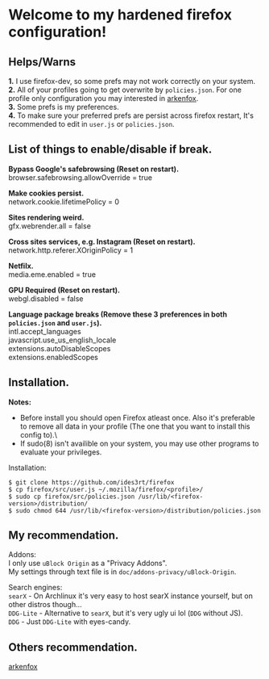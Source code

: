 # Welcome to my hardened firefox configuration!

## Helps/Warns
**1.** I use firefox-dev, so some prefs may not work correctly on your system.\
**2.** All of your profiles going to get overwrite by `policies.json`.
 For one profile only configuration you may interested in [arkenfox](https://github.com/arkenfox/user.js).\
**3.** Some prefs is my preferences.\
**4.** To make sure your preferred prefs are persist across firefox restart,
 It's recommended to edit in `user.js` or `policies.json`.

## List of things to enable/disable if break.
**Bypass Google's safebrowsing (Reset on restart).**\
browser.safebrowsing.allowOverride = true

**Make cookies persist.**\
network.cookie.lifetimePolicy = 0

**Sites rendering weird.**\
gfx.webrender.all = false

**Cross sites services, e.g. Instagram (Reset on restart).**\
network.http.referer.XOriginPolicy = 1

**Netfilx.**\
media.eme.enabled = true

**GPU Required (Reset on restart).**\
webgl.disabled = false

**Language package breaks (Remove these 3 preferences in both `policies.json` and `user.js`).**\
intl.accept_languages\
javascript.use\_us\_english\_locale\
extensions.autoDisableScopes\
extensions.enabledScopes

## Installation.
**Notes:**
* Before install you should open Firefox atleast once.
Also it's preferable to remove all data in your profile
(The one that you want to install this config to).\
* If sudo(8) isn't availible on your system, you may use other
 programs to evaluate your privileges.

Installation:
```
$ git clone https://github.com/ides3rt/firefox
$ cp firefox/src/user.js ~/.mozilla/firefox/<profile>/
$ sudo cp firefox/src/policies.json /usr/lib/<firefox-version>/distribution/
$ sudo chmod 644 /usr/lib/<firefox-version>/distribution/policies.json
```

## My recommendation.
Addons:\
I only use `uBlock Origin` as a "Privacy Addons".\
My settings through text file is in `doc/addons-privacy/uBlock-Origin`.

Search engines:\
`searX` - On Archlinux it's very easy to host searX instance yourself, but on other distros though...\
`DDG-Lite` - Alternative to `searX`, but it's very ugly ui lol (`DDG` without JS).\
`DDG` - Just `DDG-Lite` with eyes-candy.

## Others recommendation.
[arkenfox](https://github.com/arkenfox/user.js/wiki)
